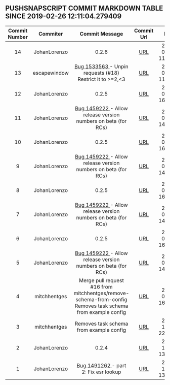 ## PUSHSNAPSCRIPT COMMIT MARKDOWN TABLE SINCE 2019-02-26 12:11:04.279409

| Commit Number | Commiter | Commit Message | Commit Url | Date | 
|:---:|:----:|:----------------------------------:|:------:|:----:| 
|14|JohanLorenzo|0.2.6|[URL](https://github.com/mozilla-releng/pushsnapscript/commit/8ce4053fb2d1c25fe749a402056086755c0367c2)|2019-03-08 11:14:25
|13|escapewindow|[Bug 1533563 ](https://bugzilla.mozilla.org/show_bug.cgi?id=1533563) - Unpin requests (#18) Restrict it to >=2,<3|[URL](https://github.com/mozilla-releng/pushsnapscript/commit/efadd779e6dd63d4b58f14d373dbe6743c921d11)|2019-03-08 11:12:24
|12|JohanLorenzo|0.2.5|[URL](https://github.com/mozilla-releng/pushsnapscript/commit/48ded4332ef5acda5ab62db74ca926695175fff2)|2019-03-05 16:43:28
|11|JohanLorenzo|[Bug 1459222 ](https://bugzilla.mozilla.org/show_bug.cgi?id=1459222) - Allow release version numbers on beta (for RCs)|[URL](https://github.com/mozilla-releng/pushsnapscript/commit/497a4fa5efe1119fa679266b776deeacff3ad7f5)|2019-02-27 14:28:57
|10|JohanLorenzo|0.2.5|[URL](https://github.com/mozilla-releng/pushsnapscript/commit/48ded4332ef5acda5ab62db74ca926695175fff2)|2019-03-05 16:43:28
|9|JohanLorenzo|[Bug 1459222 ](https://bugzilla.mozilla.org/show_bug.cgi?id=1459222) - Allow release version numbers on beta (for RCs)|[URL](https://github.com/mozilla-releng/pushsnapscript/commit/497a4fa5efe1119fa679266b776deeacff3ad7f5)|2019-02-27 14:28:57
|8|JohanLorenzo|0.2.5|[URL](https://github.com/mozilla-releng/pushsnapscript/commit/48ded4332ef5acda5ab62db74ca926695175fff2)|2019-03-05 16:43:28
|7|JohanLorenzo|[Bug 1459222 ](https://bugzilla.mozilla.org/show_bug.cgi?id=1459222) - Allow release version numbers on beta (for RCs)|[URL](https://github.com/mozilla-releng/pushsnapscript/commit/497a4fa5efe1119fa679266b776deeacff3ad7f5)|2019-02-27 14:28:57
|6|JohanLorenzo|0.2.5|[URL](https://github.com/mozilla-releng/pushsnapscript/commit/48ded4332ef5acda5ab62db74ca926695175fff2)|2019-03-05 16:43:28
|5|JohanLorenzo|[Bug 1459222 ](https://bugzilla.mozilla.org/show_bug.cgi?id=1459222) - Allow release version numbers on beta (for RCs)|[URL](https://github.com/mozilla-releng/pushsnapscript/commit/497a4fa5efe1119fa679266b776deeacff3ad7f5)|2019-02-27 14:28:57
|4|mitchhentges|Merge pull request #16 from mitchhentges/remove-schema-from-config Removes task schema from example config|[URL](https://github.com/mozilla-releng/pushsnapscript/commit/73c3f57b56afa29a05188f70f653086713548af8)|2019-01-04 16:54:04
|3|mitchhentges|Removes task schema from example config|[URL](https://github.com/mozilla-releng/pushsnapscript/commit/d7dc8f27fbe7101102effba62f36bb5ce2fdc178)|2018-12-24 22:05:51
|2|JohanLorenzo|0.2.4|[URL](https://github.com/mozilla-releng/pushsnapscript/commit/1de161f0b36d3840806fecf41c5b84f30e1ac8df)|2018-10-05 13:09:12
|1|JohanLorenzo|[Bug 1491262 ](https://bugzilla.mozilla.org/show_bug.cgi?id=1491262) - part 2: Fix esr lookup|[URL](https://github.com/mozilla-releng/pushsnapscript/commit/45c2f94c2cfc0852f996c68a94549298ba9eb4a6)|2018-10-05 13:05:20


